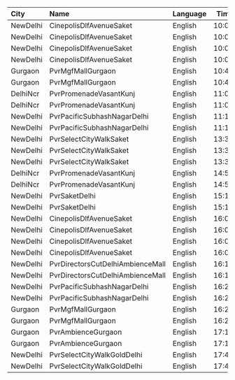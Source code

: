 | City     | Name                             | Language |  Time | Type               | Price | Capacity | Booked |
| :------- | :------------------------------- | :------- | ----: | :----------------- | ----: | -------: | -----: |
| NewDelhi | CinepolisDlfAvenueSaket          | English  | 10:00 | Normal             |  140₹ |       21 |      0 |
| NewDelhi | CinepolisDlfAvenueSaket          | English  | 10:00 | Executive          |  150₹ |       30 |      0 |
| NewDelhi | CinepolisDlfAvenueSaket          | English  | 10:00 | Vip                |  400₹ |        5 |      0 |
| NewDelhi | CinepolisDlfAvenueSaket          | English  | 10:00 | Premium            |  170₹ |       22 |      0 |
| Gurgaon  | PvrMgfMallGurgaon                | English  | 10:45 | 3DPrime            |  240₹ |       23 |      0 |
| Gurgaon  | PvrMgfMallGurgaon                | English  | 10:45 | 3DClassic          |  210₹ |       60 |      0 |
| DelhiNcr | PvrPromenadeVasantKunj           | English  | 11:00 | Classic            |  290₹ |       50 |     25 |
| DelhiNcr | PvrPromenadeVasantKunj           | English  | 11:00 | Prime              |  310₹ |       44 |     22 |
| NewDelhi | PvrPacificSubhashNagarDelhi      | English  | 11:10 | 3DPrime            |  270₹ |       52 |      0 |
| NewDelhi | PvrPacificSubhashNagarDelhi      | English  | 11:10 | 3DPrimePlus        |  270₹ |       18 |      0 |
| NewDelhi | PvrSelectCityWalkSaket           | English  | 13:35 | 3DClassic          |  300₹ |       56 |      0 |
| NewDelhi | PvrSelectCityWalkSaket           | English  | 13:35 | 3DClassicSuperior  |  350₹ |       23 |      0 |
| NewDelhi | PvrSelectCityWalkSaket           | English  | 13:35 | 3DRecliner         |  550₹ |        5 |      0 |
| DelhiNcr | PvrPromenadeVasantKunj           | English  | 14:50 | 3DClassic          |  390₹ |      143 |     72 |
| DelhiNcr | PvrPromenadeVasantKunj           | English  | 14:50 | 3DPrime            |  420₹ |       19 |      9 |
| NewDelhi | PvrSaketDelhi                    | English  | 15:15 | 3DClassic          |  290₹ |       65 |     33 |
| NewDelhi | PvrSaketDelhi                    | English  | 15:15 | 3DPrime            |  335₹ |       28 |     14 |
| NewDelhi | CinepolisDlfAvenueSaket          | English  | 16:00 | Normal             |  140₹ |       42 |     21 |
| NewDelhi | CinepolisDlfAvenueSaket          | English  | 16:00 | Executive          |  160₹ |       59 |     32 |
| NewDelhi | CinepolisDlfAvenueSaket          | English  | 16:00 | Vip                |  400₹ |       10 |      5 |
| NewDelhi | CinepolisDlfAvenueSaket          | English  | 16:00 | Premium            |  180₹ |       45 |     23 |
| NewDelhi | PvrDirectorsCutDelhiAmbienceMall | English  | 16:15 | 3DPlatinum         |  700₹ |        9 |      0 |
| NewDelhi | PvrDirectorsCutDelhiAmbienceMall | English  | 16:15 | 3DPlatinumSuperior |  700₹ |        3 |      0 |
| NewDelhi | PvrPacificSubhashNagarDelhi      | English  | 16:20 | 3DPrime            |  390₹ |       52 |      0 |
| NewDelhi | PvrPacificSubhashNagarDelhi      | English  | 16:20 | 3DPrimePlus        |  390₹ |       18 |      2 |
| Gurgaon  | PvrMgfMallGurgaon                | English  | 16:25 | 3DPrime            |  340₹ |       23 |      0 |
| Gurgaon  | PvrMgfMallGurgaon                | English  | 16:25 | 3DClassic          |  290₹ |       60 |      0 |
| Gurgaon  | PvrAmbienceGurgaon               | English  | 17:10 | 3DClassic          |  300₹ |       36 |      0 |
| Gurgaon  | PvrAmbienceGurgaon               | English  | 17:10 | 3DPrime            |  350₹ |       40 |      0 |
| NewDelhi | PvrSelectCityWalkGoldDelhi       | English  | 17:45 | 3DPlatinumSuperior |  600₹ |        8 |      4 |
| NewDelhi | PvrSelectCityWalkGoldDelhi       | English  | 17:45 | 3DPlatinum         |  600₹ |       12 |      2 |